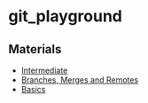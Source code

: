 # git_playground


## Materials

- [Intermediate](https://www.lynda.com/Git-tutorials/GIT-Intermediate-Techniques/664821-2.html)
- [Branches, Merges and Remotes](https://www.lynda.com/Git-tutorials/Git-Branches-Merges-Remotes/5030980-2.html)
- [Basics](https://www.lynda.com/Git-tutorials/Git-Essential-Training-Basics-REVISION-2019-Q1/5030978-2.html)
